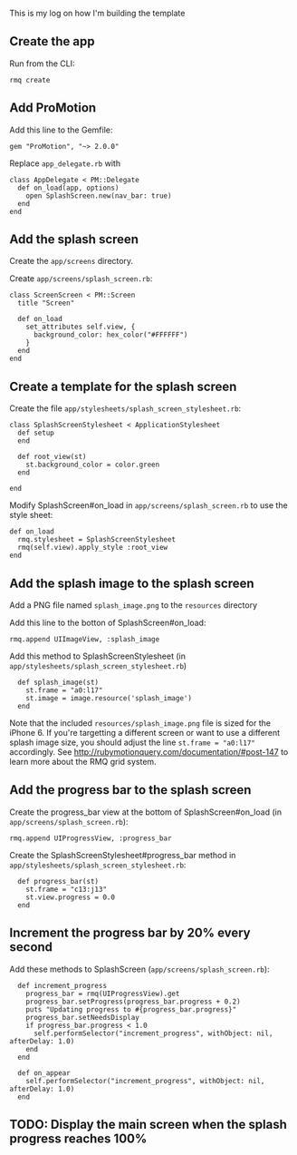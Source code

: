 This is my log on how I'm building the template

## Create the app

Run from the CLI:

```
rmq create
```

## Add ProMotion

Add this line to the Gemfile:

```
gem "ProMotion", "~> 2.0.0"
```

Replace `app_delegate.rb` with

```
class AppDelegate < PM::Delegate
  def on_load(app, options)
    open SplashScreen.new(nav_bar: true)
  end
end
```

## Add the splash screen

Create the `app/screens` directory.

Create `app/screens/splash_screen.rb`:

```
class ScreenScreen < PM::Screen
  title "Screen"

  def on_load
    set_attributes self.view, {
      background_color: hex_color("#FFFFFF")
    }
  end
end
```

## Create a template for the splash screen

Create the file `app/stylesheets/splash_screen_stylesheet.rb`:

```
class SplashScreenStylesheet < ApplicationStylesheet
  def setup
  end

  def root_view(st)
    st.background_color = color.green
  end

end
```

Modify SplashScreen#on_load in `app/screens/splash_screen.rb` to use the style sheet:

```
def on_load
  rmq.stylesheet = SplashScreenStylesheet
  rmq(self.view).apply_style :root_view
end
```

## Add the splash image to the splash screen

Add a PNG file named `splash_image.png` to the `resources` directory

Add this line to the botton of SplashScreen#on_load:

```
rmq.append UIImageView, :splash_image
```

Add this method to SplashScreenStylesheet (in `app/stylesheets/splash_screen_stylesheet.rb`)

```
  def splash_image(st)
    st.frame = "a0:l17"
    st.image = image.resource('splash_image')
  end
```

Note that the included `resources/splash_image.png` file is sized for the iPhone 6. 
If you're targetting a different screen or want to use a different splash image size, you should adjust
the line `st.frame = "a0:l17"` accordingly. See http://rubymotionquery.com/documentation/#post-147 to learn more about the RMQ grid system.

## Add the progress bar to the splash screen

Create the progress_bar view at the bottom of SplashScreen#on_load (in `app/screens/splash_screen.rb`):

```
rmq.append UIProgressView, :progress_bar
```

Create the SplashScreenStylesheet#progress_bar method in `app/stylesheets/splash_screen_stylesheet.rb`:

```
  def progress_bar(st)
    st.frame = "c13:j13"
    st.view.progress = 0.0
  end
```

## Increment the progress bar by 20% every second

Add these methods to SplashScreen (`app/screens/splash_screen.rb`):

```
  def increment_progress
    progress_bar = rmq(UIProgressView).get
    progress_bar.setProgress(progress_bar.progress + 0.2)
    puts "Updating progress to #{progress_bar.progress}"
    progress_bar.setNeedsDisplay
    if progress_bar.progress < 1.0
      self.performSelector("increment_progress", withObject: nil, afterDelay: 1.0)
    end
  end

  def on_appear
    self.performSelector("increment_progress", withObject: nil, afterDelay: 1.0)
  end
```

## TODO: Display the main screen when the splash progress reaches 100%


